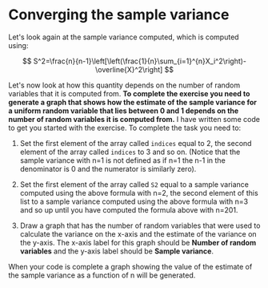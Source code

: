 # Converging the sample variance

Let's look again at the sample variance computed, which is computed using:

$$
S^2=\frac{n}{n-1}\left[\left(\frac{1}{n}\sum_{i=1}^{n}X_i^2\right)-\overline{X}^2\right]
$$

Let's now look at how this quantity depends on the number of random variables that it is computed from.  __To complete the exercise you need to generate a graph that shows how the estimate of the sample variance for a uniform random variable that lies between 0 and 1 depends on the number of random variables it is computed from.__   I have written some code to get you started with the exercise.  To complete the task you need to:

1. Set the first element of the array called `indices` equal to 2, the second element of the array called `indices` to 3 and so on.  (Notice that the sample variance with n=1 is not defined as if n=1 the n-1 in the denominator is 0 and the numerator is similarly zero).

2. Set the first element of the array called `S2` equal to a sample variance computed using the above formula with n=2, the second element of this list to a sample variance computed using the above formula with n=3 and so up until you have computed the formula above with n=201.

3. Draw a graph that has the number of random variables that were used to calculate the variance on the x-axis and the estimate of the variance on the y-axis.  The x-axis label for this graph should be __Number of random variables__ and the y-axis label should be __Sample variance__.

When your code is complete a graph showing the value of the estimate of the sample variance as a function of n will be generated.
